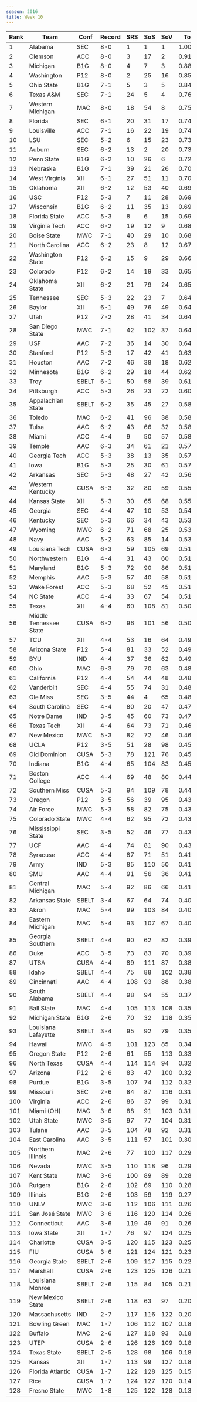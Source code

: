 ```yaml
---
season: 2016
title: Week 10
---
```

<table class="display"><thead><tr><th>Rank</th><th>Team</th><th>Conf</th><th>Record</th><th>SRS</th><th>SoS</th><th>SoV</th><th>Total</th></tr></thead><tbody>
<tr><td>1</td><td>Alabama</td><td>SEC</td><td>8-0</td><td>1</td><td>1</td><td>1</td><td>1.00000</td></tr>
<tr><td>2</td><td>Clemson</td><td>ACC</td><td>8-0</td><td>3</td><td>17</td><td>2</td><td>0.91018</td></tr>
<tr><td>3</td><td>Michigan</td><td>B1G</td><td>8-0</td><td>4</td><td>7</td><td>3</td><td>0.88863</td></tr>
<tr><td>4</td><td>Washington</td><td>P12</td><td>8-0</td><td>2</td><td>25</td><td>16</td><td>0.85978</td></tr>
<tr><td>5</td><td>Ohio State</td><td>B1G</td><td>7-1</td><td>5</td><td>3</td><td>5</td><td>0.84369</td></tr>
<tr><td>6</td><td>Texas A&M</td><td>SEC</td><td>7-1</td><td>24</td><td>5</td><td>4</td><td>0.76951</td></tr>
<tr><td>7</td><td>Western Michigan</td><td>MAC</td><td>8-0</td><td>18</td><td>54</td><td>8</td><td>0.75344</td></tr>
<tr><td>8</td><td>Florida</td><td>SEC</td><td>6-1</td><td>20</td><td>31</td><td>17</td><td>0.74362</td></tr>
<tr><td>9</td><td>Louisville</td><td>ACC</td><td>7-1</td><td>16</td><td>22</td><td>19</td><td>0.74053</td></tr>
<tr><td>10</td><td>LSU</td><td>SEC</td><td>5-2</td><td>6</td><td>15</td><td>23</td><td>0.73681</td></tr>
<tr><td>11</td><td>Auburn</td><td>SEC</td><td>6-2</td><td>13</td><td>2</td><td>20</td><td>0.73332</td></tr>
<tr><td>12</td><td>Penn State</td><td>B1G</td><td>6-2</td><td>10</td><td>26</td><td>6</td><td>0.72030</td></tr>
<tr><td>13</td><td>Nebraska</td><td>B1G</td><td>7-1</td><td>39</td><td>21</td><td>26</td><td>0.70394</td></tr>
<tr><td>14</td><td>West Virginia</td><td>XII</td><td>6-1</td><td>27</td><td>51</td><td>11</td><td>0.70328</td></tr>
<tr><td>15</td><td>Oklahoma</td><td>XII</td><td>6-2</td><td>12</td><td>53</td><td>40</td><td>0.69668</td></tr>
<tr><td>16</td><td>USC</td><td>P12</td><td>5-3</td><td>7</td><td>11</td><td>28</td><td>0.69621</td></tr>
<tr><td>17</td><td>Wisconsin</td><td>B1G</td><td>6-2</td><td>11</td><td>35</td><td>13</td><td>0.69212</td></tr>
<tr><td>18</td><td>Florida State</td><td>ACC</td><td>5-3</td><td>8</td><td>6</td><td>15</td><td>0.69183</td></tr>
<tr><td>19</td><td>Virginia Tech</td><td>ACC</td><td>6-2</td><td>19</td><td>12</td><td>9</td><td>0.68717</td></tr>
<tr><td>20</td><td>Boise State</td><td>MWC</td><td>7-1</td><td>40</td><td>29</td><td>10</td><td>0.68602</td></tr>
<tr><td>21</td><td>North Carolina</td><td>ACC</td><td>6-2</td><td>23</td><td>8</td><td>12</td><td>0.67815</td></tr>
<tr><td>22</td><td>Washington State</td><td>P12</td><td>6-2</td><td>15</td><td>9</td><td>29</td><td>0.66092</td></tr>
<tr><td>23</td><td>Colorado</td><td>P12</td><td>6-2</td><td>14</td><td>19</td><td>33</td><td>0.65809</td></tr>
<tr><td>24</td><td>Oklahoma State</td><td>XII</td><td>6-2</td><td>21</td><td>79</td><td>24</td><td>0.65038</td></tr>
<tr><td>25</td><td>Tennessee</td><td>SEC</td><td>5-3</td><td>22</td><td>23</td><td>7</td><td>0.64764</td></tr>
<tr><td>26</td><td>Baylor</td><td>XII</td><td>6-1</td><td>49</td><td>76</td><td>49</td><td>0.64577</td></tr>
<tr><td>27</td><td>Utah</td><td>P12</td><td>7-2</td><td>28</td><td>41</td><td>34</td><td>0.64575</td></tr>
<tr><td>28</td><td>San Diego State</td><td>MWC</td><td>7-1</td><td>42</td><td>102</td><td>37</td><td>0.64190</td></tr>
<tr><td>29</td><td>USF</td><td>AAC</td><td>7-2</td><td>36</td><td>14</td><td>30</td><td>0.64187</td></tr>
<tr><td>30</td><td>Stanford</td><td>P12</td><td>5-3</td><td>17</td><td>42</td><td>41</td><td>0.63040</td></tr>
<tr><td>31</td><td>Houston</td><td>AAC</td><td>7-2</td><td>46</td><td>38</td><td>18</td><td>0.62869</td></tr>
<tr><td>32</td><td>Minnesota</td><td>B1G</td><td>6-2</td><td>29</td><td>18</td><td>44</td><td>0.62765</td></tr>
<tr><td>33</td><td>Troy</td><td>SBELT</td><td>6-1</td><td>50</td><td>58</td><td>39</td><td>0.61365</td></tr>
<tr><td>34</td><td>Pittsburgh</td><td>ACC</td><td>5-3</td><td>26</td><td>23</td><td>22</td><td>0.60045</td></tr>
<tr><td>35</td><td>Appalachian State</td><td>SBELT</td><td>6-2</td><td>35</td><td>45</td><td>27</td><td>0.58802</td></tr>
<tr><td>36</td><td>Toledo</td><td>MAC</td><td>6-2</td><td>41</td><td>96</td><td>38</td><td>0.58343</td></tr>
<tr><td>37</td><td>Tulsa</td><td>AAC</td><td>6-2</td><td>43</td><td>66</td><td>32</td><td>0.58070</td></tr>
<tr><td>38</td><td>Miami</td><td>ACC</td><td>4-4</td><td>9</td><td>50</td><td>57</td><td>0.58059</td></tr>
<tr><td>39</td><td>Temple</td><td>AAC</td><td>6-3</td><td>34</td><td>61</td><td>21</td><td>0.57495</td></tr>
<tr><td>40</td><td>Georgia Tech</td><td>ACC</td><td>5-3</td><td>38</td><td>13</td><td>35</td><td>0.57230</td></tr>
<tr><td>41</td><td>Iowa</td><td>B1G</td><td>5-3</td><td>25</td><td>30</td><td>61</td><td>0.57121</td></tr>
<tr><td>42</td><td>Arkansas</td><td>SEC</td><td>5-3</td><td>48</td><td>27</td><td>42</td><td>0.56475</td></tr>
<tr><td>43</td><td>Western Kentucky</td><td>CUSA</td><td>6-3</td><td>32</td><td>80</td><td>59</td><td>0.55244</td></tr>
<tr><td>44</td><td>Kansas State</td><td>XII</td><td>5-3</td><td>30</td><td>65</td><td>68</td><td>0.55145</td></tr>
<tr><td>45</td><td>Georgia</td><td>SEC</td><td>4-4</td><td>47</td><td>10</td><td>53</td><td>0.54471</td></tr>
<tr><td>46</td><td>Kentucky</td><td>SEC</td><td>5-3</td><td>66</td><td>34</td><td>43</td><td>0.53853</td></tr>
<tr><td>47</td><td>Wyoming</td><td>MWC</td><td>6-2</td><td>71</td><td>68</td><td>25</td><td>0.53329</td></tr>
<tr><td>48</td><td>Navy</td><td>AAC</td><td>5-2</td><td>63</td><td>85</td><td>14</td><td>0.53141</td></tr>
<tr><td>49</td><td>Louisiana Tech</td><td>CUSA</td><td>6-3</td><td>59</td><td>105</td><td>69</td><td>0.51772</td></tr>
<tr><td>50</td><td>Northwestern</td><td>B1G</td><td>4-4</td><td>31</td><td>43</td><td>60</td><td>0.51710</td></tr>
<tr><td>51</td><td>Maryland</td><td>B1G</td><td>5-3</td><td>72</td><td>90</td><td>86</td><td>0.51569</td></tr>
<tr><td>52</td><td>Memphis</td><td>AAC</td><td>5-3</td><td>57</td><td>40</td><td>58</td><td>0.51303</td></tr>
<tr><td>53</td><td>Wake Forest</td><td>ACC</td><td>5-3</td><td>68</td><td>52</td><td>45</td><td>0.51172</td></tr>
<tr><td>54</td><td>NC State</td><td>ACC</td><td>4-4</td><td>33</td><td>67</td><td>54</td><td>0.51149</td></tr>
<tr><td>55</td><td>Texas</td><td>XII</td><td>4-4</td><td>60</td><td>108</td><td>81</td><td>0.50278</td></tr>
<tr><td>56</td><td>Middle Tennessee State</td><td>CUSA</td><td>6-2</td><td>96</td><td>101</td><td>56</td><td>0.50143</td></tr>
<tr><td>57</td><td>TCU</td><td>XII</td><td>4-4</td><td>53</td><td>16</td><td>64</td><td>0.49579</td></tr>
<tr><td>58</td><td>Arizona State</td><td>P12</td><td>5-4</td><td>81</td><td>33</td><td>52</td><td>0.49394</td></tr>
<tr><td>59</td><td>BYU</td><td>IND</td><td>4-4</td><td>37</td><td>36</td><td>62</td><td>0.49298</td></tr>
<tr><td>60</td><td>Ohio</td><td>MAC</td><td>6-3</td><td>79</td><td>70</td><td>63</td><td>0.48483</td></tr>
<tr><td>61</td><td>California</td><td>P12</td><td>4-4</td><td>54</td><td>44</td><td>48</td><td>0.48460</td></tr>
<tr><td>62</td><td>Vanderbilt</td><td>SEC</td><td>4-4</td><td>55</td><td>74</td><td>31</td><td>0.48390</td></tr>
<tr><td>63</td><td>Ole Miss</td><td>SEC</td><td>3-5</td><td>44</td><td>4</td><td>65</td><td>0.48066</td></tr>
<tr><td>64</td><td>South Carolina</td><td>SEC</td><td>4-4</td><td>80</td><td>20</td><td>47</td><td>0.47718</td></tr>
<tr><td>65</td><td>Notre Dame</td><td>IND</td><td>3-5</td><td>45</td><td>60</td><td>73</td><td>0.47242</td></tr>
<tr><td>66</td><td>Texas Tech</td><td>XII</td><td>4-4</td><td>64</td><td>73</td><td>71</td><td>0.46614</td></tr>
<tr><td>67</td><td>New Mexico</td><td>MWC</td><td>5-3</td><td>82</td><td>72</td><td>46</td><td>0.46312</td></tr>
<tr><td>68</td><td>UCLA</td><td>P12</td><td>3-5</td><td>51</td><td>28</td><td>98</td><td>0.45553</td></tr>
<tr><td>69</td><td>Old Dominion</td><td>CUSA</td><td>5-3</td><td>78</td><td>121</td><td>76</td><td>0.45335</td></tr>
<tr><td>70</td><td>Indiana</td><td>B1G</td><td>4-4</td><td>65</td><td>104</td><td>83</td><td>0.45151</td></tr>
<tr><td>71</td><td>Boston College</td><td>ACC</td><td>4-4</td><td>69</td><td>48</td><td>80</td><td>0.44951</td></tr>
<tr><td>72</td><td>Southern Miss</td><td>CUSA</td><td>5-3</td><td>94</td><td>109</td><td>78</td><td>0.44490</td></tr>
<tr><td>73</td><td>Oregon</td><td>P12</td><td>3-5</td><td>56</td><td>39</td><td>95</td><td>0.43742</td></tr>
<tr><td>74</td><td>Air Force</td><td>MWC</td><td>5-3</td><td>58</td><td>82</td><td>75</td><td>0.43739</td></tr>
<tr><td>75</td><td>Colorado State</td><td>MWC</td><td>4-4</td><td>62</td><td>95</td><td>72</td><td>0.43420</td></tr>
<tr><td>76</td><td>Mississippi State</td><td>SEC</td><td>3-5</td><td>52</td><td>46</td><td>77</td><td>0.43348</td></tr>
<tr><td>77</td><td>UCF</td><td>AAC</td><td>4-4</td><td>74</td><td>81</td><td>90</td><td>0.43317</td></tr>
<tr><td>78</td><td>Syracuse</td><td>ACC</td><td>4-4</td><td>87</td><td>71</td><td>51</td><td>0.41962</td></tr>
<tr><td>79</td><td>Army</td><td>IND</td><td>5-3</td><td>85</td><td>110</td><td>50</td><td>0.41425</td></tr>
<tr><td>80</td><td>SMU</td><td>AAC</td><td>4-4</td><td>91</td><td>56</td><td>36</td><td>0.41361</td></tr>
<tr><td>81</td><td>Central Michigan</td><td>MAC</td><td>5-4</td><td>92</td><td>86</td><td>66</td><td>0.41182</td></tr>
<tr><td>82</td><td>Arkansas State</td><td>SBELT</td><td>3-4</td><td>67</td><td>64</td><td>74</td><td>0.40751</td></tr>
<tr><td>83</td><td>Akron</td><td>MAC</td><td>5-4</td><td>99</td><td>103</td><td>84</td><td>0.40745</td></tr>
<tr><td>84</td><td>Eastern Michigan</td><td>MAC</td><td>5-4</td><td>93</td><td>107</td><td>67</td><td>0.40218</td></tr>
<tr><td>85</td><td>Georgia Southern</td><td>SBELT</td><td>4-4</td><td>90</td><td>62</td><td>82</td><td>0.39845</td></tr>
<tr><td>86</td><td>Duke</td><td>ACC</td><td>3-5</td><td>73</td><td>83</td><td>70</td><td>0.39433</td></tr>
<tr><td>87</td><td>UTSA</td><td>CUSA</td><td>4-4</td><td>89</td><td>111</td><td>87</td><td>0.38795</td></tr>
<tr><td>88</td><td>Idaho</td><td>SBELT</td><td>4-4</td><td>75</td><td>88</td><td>102</td><td>0.38791</td></tr>
<tr><td>89</td><td>Cincinnati</td><td>AAC</td><td>4-4</td><td>108</td><td>93</td><td>88</td><td>0.38139</td></tr>
<tr><td>90</td><td>South Alabama</td><td>SBELT</td><td>4-4</td><td>98</td><td>94</td><td>55</td><td>0.37870</td></tr>
<tr><td>91</td><td>Ball State</td><td>MAC</td><td>4-4</td><td>105</td><td>113</td><td>108</td><td>0.35760</td></tr>
<tr><td>92</td><td>Michigan State</td><td>B1G</td><td>2-6</td><td>70</td><td>32</td><td>118</td><td>0.35735</td></tr>
<tr><td>93</td><td>Louisiana Lafayette</td><td>SBELT</td><td>3-4</td><td>95</td><td>92</td><td>79</td><td>0.35355</td></tr>
<tr><td>94</td><td>Hawaii</td><td>MWC</td><td>4-5</td><td>101</td><td>123</td><td>85</td><td>0.34045</td></tr>
<tr><td>95</td><td>Oregon State</td><td>P12</td><td>2-6</td><td>61</td><td>55</td><td>113</td><td>0.33701</td></tr>
<tr><td>96</td><td>North Texas</td><td>CUSA</td><td>4-4</td><td>114</td><td>114</td><td>94</td><td>0.32953</td></tr>
<tr><td>97</td><td>Arizona</td><td>P12</td><td>2-6</td><td>83</td><td>47</td><td>100</td><td>0.32418</td></tr>
<tr><td>98</td><td>Purdue</td><td>B1G</td><td>3-5</td><td>107</td><td>74</td><td>112</td><td>0.32024</td></tr>
<tr><td>99</td><td>Missouri</td><td>SEC</td><td>2-6</td><td>84</td><td>87</td><td>116</td><td>0.31987</td></tr>
<tr><td>100</td><td>Virginia</td><td>ACC</td><td>2-6</td><td>86</td><td>37</td><td>99</td><td>0.31909</td></tr>
<tr><td>101</td><td>Miami (OH)</td><td>MAC</td><td>3-6</td><td>88</td><td>91</td><td>103</td><td>0.31674</td></tr>
<tr><td>102</td><td>Utah State</td><td>MWC</td><td>3-5</td><td>97</td><td>77</td><td>104</td><td>0.31436</td></tr>
<tr><td>103</td><td>Tulane</td><td>AAC</td><td>3-5</td><td>104</td><td>78</td><td>92</td><td>0.31164</td></tr>
<tr><td>104</td><td>East Carolina</td><td>AAC</td><td>3-5</td><td>111</td><td>57</td><td>101</td><td>0.30349</td></tr>
<tr><td>105</td><td>Northern Illinois</td><td>MAC</td><td>2-6</td><td>77</td><td>100</td><td>117</td><td>0.29344</td></tr>
<tr><td>106</td><td>Nevada</td><td>MWC</td><td>3-5</td><td>110</td><td>118</td><td>96</td><td>0.29047</td></tr>
<tr><td>107</td><td>Kent State</td><td>MAC</td><td>3-6</td><td>100</td><td>89</td><td>89</td><td>0.28956</td></tr>
<tr><td>108</td><td>Rutgers</td><td>B1G</td><td>2-6</td><td>102</td><td>69</td><td>110</td><td>0.28718</td></tr>
<tr><td>109</td><td>Illinois</td><td>B1G</td><td>2-6</td><td>103</td><td>59</td><td>119</td><td>0.27447</td></tr>
<tr><td>110</td><td>UNLV</td><td>MWC</td><td>3-6</td><td>112</td><td>106</td><td>111</td><td>0.26414</td></tr>
<tr><td>111</td><td>San José State</td><td>MWC</td><td>3-6</td><td>116</td><td>120</td><td>114</td><td>0.26352</td></tr>
<tr><td>112</td><td>Connecticut</td><td>AAC</td><td>3-6</td><td>119</td><td>49</td><td>91</td><td>0.26166</td></tr>
<tr><td>113</td><td>Iowa State</td><td>XII</td><td>1-7</td><td>76</td><td>97</td><td>124</td><td>0.25957</td></tr>
<tr><td>114</td><td>Charlotte</td><td>CUSA</td><td>3-5</td><td>120</td><td>115</td><td>123</td><td>0.25358</td></tr>
<tr><td>115</td><td>FIU</td><td>CUSA</td><td>3-6</td><td>121</td><td>124</td><td>121</td><td>0.23845</td></tr>
<tr><td>116</td><td>Georgia State</td><td>SBELT</td><td>2-6</td><td>109</td><td>117</td><td>115</td><td>0.22260</td></tr>
<tr><td>117</td><td>Marshall</td><td>CUSA</td><td>2-6</td><td>123</td><td>125</td><td>126</td><td>0.21818</td></tr>
<tr><td>118</td><td>Louisiana Monroe</td><td>SBELT</td><td>2-6</td><td>115</td><td>84</td><td>105</td><td>0.21185</td></tr>
<tr><td>119</td><td>New Mexico State</td><td>SBELT</td><td>2-6</td><td>118</td><td>63</td><td>97</td><td>0.20378</td></tr>
<tr><td>120</td><td>Massachusetts</td><td>IND</td><td>2-7</td><td>117</td><td>116</td><td>122</td><td>0.20091</td></tr>
<tr><td>121</td><td>Bowling Green</td><td>MAC</td><td>1-7</td><td>106</td><td>112</td><td>107</td><td>0.18748</td></tr>
<tr><td>122</td><td>Buffalo</td><td>MAC</td><td>2-6</td><td>127</td><td>118</td><td>93</td><td>0.18643</td></tr>
<tr><td>123</td><td>UTEP</td><td>CUSA</td><td>2-6</td><td>126</td><td>126</td><td>109</td><td>0.18319</td></tr>
<tr><td>124</td><td>Texas State</td><td>SBELT</td><td>2-5</td><td>128</td><td>98</td><td>106</td><td>0.18242</td></tr>
<tr><td>125</td><td>Kansas</td><td>XII</td><td>1-7</td><td>113</td><td>99</td><td>127</td><td>0.18231</td></tr>
<tr><td>126</td><td>Florida Atlantic</td><td>CUSA</td><td>1-7</td><td>122</td><td>128</td><td>125</td><td>0.15032</td></tr>
<tr><td>127</td><td>Rice</td><td>CUSA</td><td>1-7</td><td>124</td><td>127</td><td>120</td><td>0.14323</td></tr>
<tr><td>128</td><td>Fresno State</td><td>MWC</td><td>1-8</td><td>125</td><td>122</td><td>128</td><td>0.13749</td></tr>
</tbody></table>
